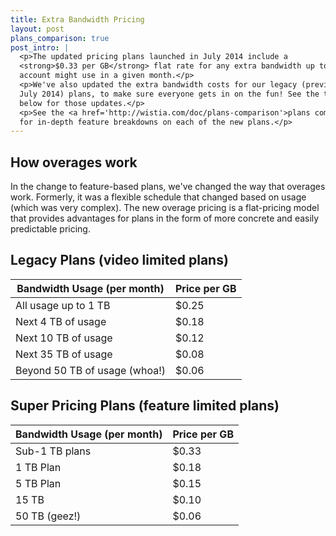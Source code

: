 ```yaml
---
title: Extra Bandwidth Pricing
layout: post
plans_comparison: true
post_intro: |
  <p>The updated pricing plans launched in July 2014 include a 
  <strong>$0.33 per GB</strong> flat rate for any extra bandwidth up to 1TB your
  account might use in a given month.</p>
  <p>We've also updated the extra bandwidth costs for our legacy (previous to
  July 2014) plans, to make sure everyone gets in on the fun! See the table
  below for those updates.</p>
  <p>See the <a href='http://wistia.com/doc/plans-comparison'>plans comparison</a>
  for in-depth feature breakdowns on each of the new plans.</p>
---
```


## How overages work

In the change to feature-based plans, we've changed the way that overages work. Formerly, it was a flexible schedule that changed based on usage (which was very complex). The new overage pricing is a flat-pricing model that provides advantages for plans in the form of more concrete and easily predictable pricing.

## Legacy Plans (video limited plans)

Bandwidth Usage (per month)   | Price per GB
------------------------------|-----------
All usage up to 1 TB          | $0.25
Next 4 TB of usage                    | $0.18
Next 10 TB  of usage                  | $0.12
Next 35 TB  of usage                  | $0.08
Beyond 50 TB of usage (whoa!)          | $0.06

## Super Pricing Plans (feature limited plans)

Bandwidth Usage (per month)   | Price per GB
------------------------------|-------------
Sub-1 TB plans         | $0.33
1 TB Plan                   | $0.18
5 TB Plan                   | $0.15
15 TB                    | $0.10
50 TB (geez!)          | $0.06
